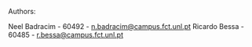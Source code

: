 Authors:

Neel Badracim - 60492 - n.badracim@campus.fct.unl.pt
Ricardo Bessa - 60485 - r.bessa@campus.fct.unl.pt
